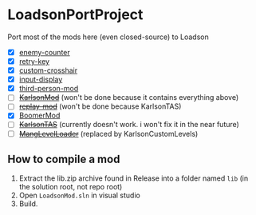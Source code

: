 # LoadsonPortProject
Port most of the mods here (even closed-source) to Loadson

- [x] [enemy-counter](https://github.com/karlsonmodding/enemy-counter)
- [x] [retry-key](https://github.com/karlsonmodding/retry-key)
- [x] [custom-crosshair](https://github.com/karlsonmodding/custom-crosshair)
- [x] [input-display](https://github.com/karlsonmodding/input-display)
- [x] [third-person-mod](https://github.com/karlsonmodding/third-person-mod)
- [ ] ~~[KarlsonMod](https://github.com/karlsonmodding/KarlsonMod)~~ (won't be done because it contains everything above)
- [ ] ~~[replay-mod](https://github.com/karlsonmodding/replay-mod)~~ (won't be done because KarlsonTAS)
- [x] [BoomerMod](https://github.com/karlsonmodding/BoomerMod)
- [ ] ~~[KarlsonTAS](https://github.com/karlsonmodding/KarlsonTAS)~~ (currently doesn't work. i won't fix it in the near future)
- [ ] ~~[MangLevelLoader](https://github.com/karlsonmodding/MangLevelLoader)~~ (replaced by KarlsonCustomLevels)

## How to compile a mod
1. Extract the lib.zip archive found in Release into a folder named `lib` (in the solution root, not repo root)
1. Open `LoadsonMod.sln` in visual studio
1. Build.
